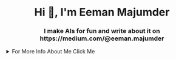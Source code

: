 <h1 align="center">Hi 👋, I'm Eeman Majumder</h1>
<h3 align="center">I make AIs for fun and write about it on https://medium.com/@eeman.majumder</h3>
<details><summary>For More Info About Me Click Me</summary>

 <h1 align="center">Hey There 👋🏼</h1>
 <h2 align="center">Happy to see you here 😁</h2>


Welcome to my little corner of the internet! **I'm Eeman Majumder**, a self-proclaimed average nerd with a passion for Artificial Intelligence and Machine Learning. I'm currently pursuing my B.Tech degree in Computer Science with a specialization in AIML at VIT Bhopal, India.

I'm known for making some weird and interesting AI projects that have left my friends and family scratching their heads. But hey, that's what makes life fun, right? 😉

Now, let me tell you a bit about myself in a more down-to-earth way.

___

**Education 📚**
---------------

**<u><h3>VIT Bhopal, India</h3></u>**
B.Tech in Computer Science with specialisation In Artificial Intelligence and Machine Learning

**Grades** -  Work In Progress

**<u><h3>St.Arnold's School, Rourkela, Odisa, India</h3></u>**

**Grades:** 

>**CBSE Boards Class 10**<EM>
>
>
><table><b><tr><th>Subject</th><th>Grades</th></tr></b>
><tr><td>English Comm.</td><td> A1</td></tr>
><tr><td>Hindi</td><td>C2</td></tr>
><tr><td>Maths</td><td>C1</td></tr>
><tr><td>Science</td><td>A2</td></tr>
><tr><td>SST</td><td>B1</td></tr>
><tr><td>Computer Science (IT)</td><td>AI</td></tr>
></table></EM>

>**CBSE Boards Class 12**<EM>
><table><b><tr><th>Subject</th><th>Marks</th></tr></b>
><tr><td>English Core</td><td> 78</td></tr>
><tr><td>Maths</td><td>47</td></tr>
><tr><td>Physics</td><td>73</td></tr>
><tr><td>Chemistry</td><td>75</td></tr>
><tr><td>Computer Science</td><td>80</td></tr>
><tr><td>Physical Education</td><td>84</td></tr>
></table></EM>

___

**Skills 🤖**
---------

**<u><h3>Technical  🛠️</h3></u>**

>**Programming Languages**<EM>
><table><b><tr><th>Languages</th><th>Efficency</th></tr></b>
><tr><td>Python</td><td>Advanced</td></tr>
><tr><td>Rust</td><td>Advanced</td></tr>
><tr><td>C++</td><td>Intermediate</td></tr>
><tr><td>C</td><td>Imtermedate</td></tr>
><tr><td>Java</td><td>Basic</td></tr>
><tr><td>R</td><td>Basic</td></tr>
></table></EM>

>**Machine Learning and AI**<EM>
><table><b><tr><th>Topics</th><th>Proficiency Level</th></tr></b>
><tr><td>Machine Learning</td><td>Advanced</td></tr>
><tr><td>Deep Learning</td><td>Advanced</td></tr>
><tr><td>Natural Language Processing</td><td>Advanced</td></tr>
><tr><td>Computer Vision</td><td>Advanced</td></tr>
><tr><td>Data Science</td><td>Advanced</td></tr>
><tr><td>Big Data</td><td>Advanced</td></tr>
><tr><td>Reinforcement Learning</td><td>Advanced</td></tr>
><tr><td>Cybersecurity</td><td>Intermediate</td></tr>
><tr><td>Cryptography</td><td>Intermediate</td></tr>
><tr><td>Data Engineering</td><td>Intermediate</td></tr>
><tr><td>Blockchain</td><td>Basic</td></tr>
><tr><td>Web Development</td><td>Basic</td></tr>
></table></EM>

<u><h3>**Soft Skills 💬**</h3></u>

Communication <EM>

<ul>
<li>Effective verbal and written communication skills</li>
<li>Active listening</li>
<li>Presentation skills</li>
<li>Interpersonal skills</li>
<li>Conflict resolution</li>
</ul></EM>
Leadership<EM>

<ul>
<li>Team management</li>
<li>Mentoring and coaching</li>
<li>Delegation</li>
<li>Strategic thinking</li>
<li>Decision making</li>
</ul></EM>
Time Management<EM>

<ul>
<li>Prioritization</li>
<li>Effective task scheduling</li>
<li>Meeting deadlines</li>
<li>Organizational skills</li>
<li>Adaptability</li>
</ul></EM>
Problem Solving<EM>

<ul>
<li>Analytical thinking</li>
<li>Critical thinking</li>
<li>Creativity</li>
<li>Attention to detail</li>
<li>Decision making</li>
</ul></EM>
Collaboration<EM>

<ul>
<li>Teamwork</li>
<li>Flexibility</li>
<li>Open-mindedness</li>
<li>Empathy</li>
<li>Conflict resolution</li>
</ul></EM>

___

**Academic Projects**
---------


<em>**Street Dogs Detection And Management Artificial Intelligence - Web App**</em>
--------------------------------------------------
Aug 2022 - Oct 2022

Associated with Vellore Institute of Technology

<b><h3>Description Of This Project:</h3></b>

The "Dawg Detection" app is a web-based application designed for identifying the presence of dogs in a given image. The app utilizes the state-of-the-art YOLOv7 object detection algorithm to accurately detect the presence of dogs in images uploaded by users.

The app provides users with a simple and intuitive interface to upload an image, which is then processed using the YOLOv7 algorithm to detect the presence of dogs. The app then displays the image with bounding boxes around each detected dog, along with a count of the total number of dogs detected in the image.

In addition to identifying dogs in uploaded images, the app also uses geolocation services to plot the user's location on a map and provides an estimate of the total number of dog sightings reported around the world.

The app also includes a fun feature for users to click a button to trigger a shower of balloons to celebrate their successful use of the app.

Overall, the "Dawg Detection" app is a fun and useful tool for anyone looking to identify dogs in images and gain insight into dog sightings worldwide.

Link To Project: https://github.com/Eeman1113/Dawg

<em>**ML Based Career Councillor**</em>
--------------------------------------------------
Sep 2022 - Feb 2023

Associated with Vellore Institute of Technology

<b><h3>Description Of This Project:</h3></b>
The ML Based Career Counsellor is a Streamlit app that uses large language models to suggest job positions based on the user's skills. The app asks the user to enter their name, region, date of birth and select the skills they possess from a list of skills. It then generates a prompt using the user's selected skills and asks large language models to suggest ten job positions based on the user's skills.

The app uses the PIL library to create a report containing the user's name, selected skills, and the suggested job positions. The report is generated as an image and saved to the local file system.

Link To Project: https://github.com/Eeman1113/ML-BASED-CAREER-COUINCLER

___

**Personal Projects**
---------

**<u><h3>Associated With Medium</h3></u>**

<em>**Detection Of Covid19 Using Keras**</em>
--------------------------------------------------
Jan 2022 - Jan 2022

Link To Project: https://github.com/Eeman1113/detection-of-COVID-19-WITH-KERAS


<em>**AI to chat with my friends on WhatsApp**</em>
--------------------------------------------------
Jul 2020 - Jul 2020

Link To Project: 
https://medium.com/geekculture/i-made-an-ai-to-chats-with-my-friends-without-them-noticing-part-1-c9a6482a4d80

<em>**Text to Handwriting using AI**</em>
--------------------------------------------------
Feb 2022 - Feb 2022

Link To Project: https://github.com/Eeman1113/text-to-handwriting

<em>**Flappy Bird**</em>
--------------------------------------------------
Mar 2022 - Mar 2022

Link To Project: https://github.com/Eeman1113/Flappy_Bird

<em>**Chatbot in 15 Lines**</em>
--------------------------------------------------
Mar 2022 - Mar 2022

Link To Project: https://github.com/Eeman1113/Chatbot_in_15_lines_GPT-3

<em>**AI to generate ART**</em>
--------------------------------------------------
Mar 2022 - Mar 2022

Link To Project: https://github.com/Eeman1113/Generating-Art-using-AI

<em>**AI to Generate Anime Synopsis**</em>
--------------------------------------------------
Mar 2022 - Mar 2022

Link To Project: https://github.com/Eeman1113/Anime-Synopsis-Generator-With-Deep-Learning

<em>**AI to Generate Animations**</em>
--------------------------------------------------
Mar 2022 - Mar 2022

Link To Project: https://github.com/Eeman1113/Generating-Animation-By-An-AI

<em>**AI to Generate Animations**</em>
--------------------------------------------------
Mar 2022 - Mar 2022

Link To Project: https://github.com/Eeman1113/Generating-Animation-By-An-AI

<em>**Enhancing Images Using AI**</em>
--------------------------------------------------
Apr 2022 - Apr 2022

Link To Project: https://github.com/Eeman1113/Enahncing-Images-using-AI

<em>**Better Song Suggester Than Spotify**</em>
--------------------------------------------------
Apr 2022 - Apr 2022

Link To Project: https://github.com/Eeman1113/Better_Song_reccomendetar_than_spotify

<em>**AI to covert Python to natural language**</em>
--------------------------------------------------
Apr 2022 - Apr 2022

Link To Project: https://github.com/Eeman1113/Python_To_English

<em>**AI to attend my online classes**</em>
--------------------------------------------------
Apr 2022 - Apr 202

Link To Project: https://github.com/Eeman1113/AI_to_attend_my_online_classes

<em>**OCR For SBI Bank**</em>
--------------------------------------------------
May 2022 - May 2022

Link To Project: https://github.com/Eeman1113/OCR_for_SBI

<em>**Automating Mario Using Reinforcement Learning**</em>
--------------------------------------------------
May 2022 - May 2022

Link To Project: https://github.com/Eeman1113/Mario-RL-AI

<em>**AI that behaves like Chandler Bing**</em>
--------------------------------------------------
May 2022 - May 2022

Link To Project: https://github.com/Eeman1113/Chandler-Bing-Deep-Learning-AI

<em>**Large Scale Anomaly Detection**</em>
--------------------------------------------------
Jun 2022 - Jun 2022

<em>**Black and White Photos to colour**</em>
--------------------------------------------------
Jun 2022 - Jun 2022

Link To Project: https://github.com/Eeman1113/Black-and-white-to-colour-photos

<em>**AI to suggest what to cook every day to people**</em>
--------------------------------------------------
Jun 2022 - Jun 2022

Link To Project: https://github.com/Eeman1113/What-Should-I-make-Today



<em>**AI to change black and white videos to colour**</em>
--------------------------------------------------
Jun 2022 - Jun 2022

Link To Project: https://github.com/Eeman1113/black-and-white-videos-to-colour-

<em>**Custom NLP Model**</em>
--------------------------------------------------
Jul 2022 - Jul 2022

Link To Project: https://github.com/Eeman1113/AI-that-chats-with-my-friends-

<em>**AI to rate my AI projects**</em>
--------------------------------------------------
Jul 2022 - Jul 2022

Link To Project: https://github.com/Eeman1113/AI-to-rate-my-AI-projects-

<em>**AI to make weird Spotify playlists**</em>
--------------------------------------------------
Jul 2022 - Aug 2022

Link To Project: https://github.com/Eeman1113/AI-to-make-wierd-spotify-playlists-


<em>**AI that writes articles**</em>
--------------------------------------------------
Aug 2022 - Aug 2022

Link To Project: https://github.com/Eeman1113/AI-writes-Articles

<em>**AI that generates text from keywords**</em>
--------------------------------------------------
Aug 2022 - Aug 2022

Link To Project: https://github.com/Eeman1113/AI_to_generate_sentences_from_words

<em>**AI to send you newspapers from a randomly made up world**</em>
--------------------------------------------------
Sep 2022 - Sep 2022

Link To Project: https://github.com/Eeman1113/AI-to-send-you-newspapers-from-a-randomly-made-up-world.

<em>**Ansar Chan (◕ヮ◕) 解**</em>
--------------------------------------------------
Feb 2023 - Present

Description Of Project:

Have you ever had a list of questions that you needed to answer quickly? Maybe you're a teacher or a student preparing for an exam, or maybe you're just curious about a particular topic. Either way, answering a long list of questions can be a daunting task. Fortunately, there is a new tool that can help: Ansar Chan (◕ヮ◕) 解.

Ansar Chan (◕ヮ◕) 解 is a Streamlit app that uses OpenAI to generate answers to a list of questions. It takes an array of questions as input and generates an answer for each one using OpenAI's text-generation API. The app then displays the answers in a visually appealing format.

To use Ansar Chan (◕ヮ◕) 解, you first need to run the app on Streamlit. Once the app loads, enter an array of questions into the text input field and click "Enter". The app will use the OpenAI API to generate answers for each question and display them in a visually appealing format.

Link To Project: https://github.com/Eeman1113/Examinee_AI


**<u><h3>Associated with Analytics India Magazine</h3></u>**

<em>**AI to write like Chetan Bhagat**</em>
--------------------------------------------------
Feb 2023 - Present

Link To Project: https://github.com/Eeman1113/Chetan-Bhagat-AI


____

**Experience  📋**
---------

**Manuscripts.ai**<br>
----------------------------
**Lead AIML Engineer**<br>
June 2022 - Present (11 months) India<br>
https://manuscripts.ai/

**Omdena VIT Bhopal University Chapter**<br>
-------------------------------------------------
**President**<br>
January 2023 - Present (4 months)<br>
Bhopal, Madhya Pradesh, India<br>

**AI CLUB - VIT BHOPAL University** <br>
---------------------------------
1 year 2 months <br>
**Core Member** <br>
March 2022 - Present (1 year 2 months) <br>
Vit Bhopal, Sehore, Madhya Pradesh, India <br>
Working in the Core Team of AI Club VIT Bhopal <br>

**Operations Manager** <br>
August 2022 - January 2023 (6 months) India <br>

**Medium**<br>
----------------------
**Medium Educational Article Writer (AIML related)**<br>
January 2022 - Present (1 year 4 months)<br>
India<br>
AIMl teaching articles on how to Integrate different AI<br> for different scenarios.<br>

**EduMettle**<br>
------------------
**Board Member**<br>
January 2020 - Present (3 years 4 months) India<br>

**Analytics India Magazine**<br>
---------------------
**AIML Author**<br>
May 2022 - January 2023 (9 months) India<br>

**KnowledgeHut upGrad**<br>
-------------------------------
**Technical Writer**<br>
May 2022 - June 2022 (2 months) <br>
India<br>

___

**Volunteering**
---------

>**AI CLUB - VIT BHOPAL University**<br>

**Mentor**<br>
I mentored in a hackathon called "HackExchange"<br>


>**AI CLUB - VIT BHOPAL University**<br>

**Speaker**<br>
I was the speaker for the event called “The Yolo Bootcamp”. 

>**AI CLUB - VIT BHOPAL University**<br>

**Speaker**<br>
I spoke in the event called "The AI Breakdown"

>**AI CLUB - VIT BHOPAL University**<br>

**Speaker**<br>
I spoke for the event called "chAI Pe Charcha"

>**Bit By Bit Club**<br>

**Speaker**<br>
I was the speaker for the event “The AI Charcha”.<BR>
Link to the event: https://youtu.be/TC8iSYiSksI

>**Google**<br>

**Google Cloud Innovator**<br>
Nov 2022 - Present · 6 mosNov 2022 - Present · 6 mos<br>
Education

___

**Achivements 🏆**
---------
Competitve Coding

1. Qualified for Google Code Jam 2020
2. Ranked over top 25% in Google Kickstart 2020
3. Ranked over top 25% in Google Kickstart 2021
4. Ranked over top 10% in Google Kickstart Round - 1
5. 6 Star in hackerrank for problem solving
6. 5 star in hackerrank for python
7. Official writer at AIM
8. Official contribution in the making of YOLO V5
9. Official contribution on The Algorithms

Leadership 
1. Lead at Omdena VITB Chapter 
2. Lead AIML engineer at Manuscripts.ai
3. Operations Manager at AI Club VITB 
4. Public Speaker For VITB University

Articles & Publication
1. Worked For Analytics India Magazine (a.k.a Analytics Vidya Magazine) as a Techincal Writer 
2. Working as a Technical AIML based writer in Medium with over 16,000 views and 600+ followers
3. Recognised By Mr. Chetan Bhagat for my works on an AI that writes like him.

___

**Languages**
---------

<table><tr><th>Language</th><th>Proficiency</th></tr>
<tr><td>English</td><td>Speak And Write</td></tr>
<tr><td>Hindi</td><td>Speak and Write</td></tr>
<tr><td>Odia</td><td>Speak and Write</td></tr>
<tr><td>Bengali</td><td>Speak</td></tr>
</table>

___

**Contact Me 📞**
---------

Email Offical - eeman.majumder.offical@gmail.com<br>
Email Personal -  eeman.majumder@gmail.com<br>
Linkedin - https://www.linkedin.com/in/eeman-majumder-2184331a2/<br>
Twitter - https://twitter.com/EemanMajumder
___

<h2 align="center">Thanks For Visiting 😁</h2>
</details>

